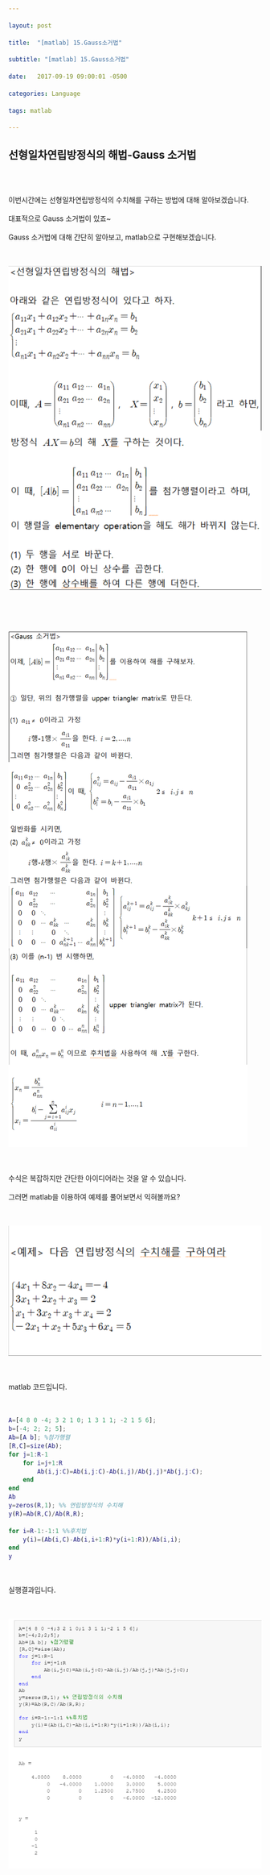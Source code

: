 ```yaml
---

layout: post

title:  "[matlab] 15.Gauss소거법"

subtitle: "[matlab] 15.Gauss소거법"

date:   2017-09-19 09:00:01 -0500

categories: Language

tags: matlab

---
```


## 선형일차연립방정식의 해법-Gauss 소거법 

<br>
<br>

이번시간에는 선형일차연립방정식의 수치해를 구하는 방법에 대해 알아보겠습니다.
<br>
<br>
대표적으로 Gauss 소거법이 있죠~
<br>
<br>
Gauss 소거법에 대해 간단히 알아보고, matlab으로 구현해보겠습니다.
<br>
<br>
<br>

![image](/image/matlab_img/matlab_94.png)

<br>
<br>
<br>

![image](/image/matlab_img/matlab_95.png)

<br>
<br>
수식은 복잡하지만 간단한 아이디어라는 것을 알 수 있습니다.
<br>
<br>
그러면 matlab을 이용하여 예제를 풀어보면서 익혀볼까요?
<br>
<br>
<br>

![image](/image/matlab_img/matlab_96.png)

<br>
<br>
matlab 코드입니다.
<br>
<br>
<br>

```matlab
A=[4 8 0 -4; 3 2 1 0; 1 3 1 1; -2 1 5 6];
b=[-4; 2; 2; 5];
Ab=[A b]; %첨가행렬
[R,C]=size(Ab);
for j=1:R-1
    for i=j+1:R
        Ab(i,j:C)=Ab(i,j:C)-Ab(i,j)/Ab(j,j)*Ab(j,j:C);
    end
end
Ab
y=zeros(R,1); %% 연립방정식의 수치해
y(R)=Ab(R,C)/Ab(R,R);

for i=R-1:-1:1 %%후치법
    y(i)=(Ab(i,C)-Ab(i,i+1:R)*y(i+1:R))/Ab(i,i);
end
y
```

<br>
<br>
실행결과입니다.
<br>
<br>
<br>

![image](/image/matlab_img/matlab_97.png)


